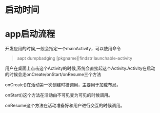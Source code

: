 # 启动时间

# app启动流程

开发应用的时候,一般会指定一个mainActivity，可以使用命令

>aapt dumpbadging [pkgname]|findstr launchable-activity

用户在桌面上点击这个Activity的时候,系统会直接起这个Activity.Activity在启动的时候会走onCreate/onStart/onResume三个方法

onCreate()在活动第一次创建时被调用，主要用于加载布局。

onStart()这个方法在活动由不可见变为可见的时候调用。

onResume这个方法在活动准备好和用户进行交互的时候调用。

